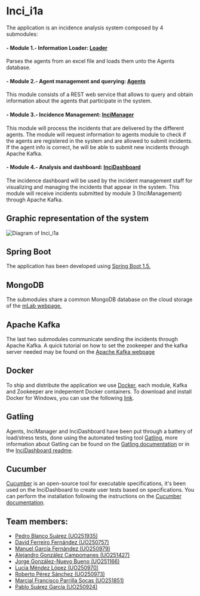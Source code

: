 # Inci_i1a
The application is an incidence analysis system composed by 4 submodules:  
#### - Module 1.- Information Loader: [Loader](https://github.com/Arquisoft/Loader_i1a)  
   
   Parses the agents from an excel file and loads them unto the Agents database.  

#### - Module 2.- Agent management and querying: [Agents](https://github.com/Arquisoft/Agents_i1a)  

   This module consists of a REST web service that allows to query and obtain information about the agents that participate in the system.   
   
#### - Module 3.- Incidence Management: [InciManager](https://github.com/Arquisoft/InciManager_i1a)

   This module will process the incidents that are delivered by the different agents. The module will request information to agents module to check if the agents are registered in the system and are allowed to submit incidents. If the agent info is correct, he will be able to submit new incidents through Apache Kafka.  
   
#### - Module 4.- Analysis and dashboard: [InciDashboard](https://github.com/Arquisoft/InciManager_i1a)  

   The incidence dashboard will be used by the incident management staff for visualizing and managing the incidents that appear in the system. This module will receive incidents submitted by module 3 (InciManagement) through Apache Kafka.

## Graphic representation of the system

![Diagram of Inci_i1a](https://i.imgur.com/BPy28pi.png "Diagram of Inci_i1a")

## Spring Boot  

The application has been developed using [Spring Boot 1.5.](https://projects.spring.io/spring-boot/)  

## MongoDB  
The submodules share a common MongoDB database on the cloud storage of the [mLab webpage.](https://mlab.com/)  

## Apache Kafka  
The last two submodules communicate sending the incidents through Apache Kafka. A quick tutorial on how to set the zookeeper and the kafka server needed may be found on the [Apache Kafka webpage](https://kafka.apache.org/quickstart)  

## Docker  
To ship and distribute the application we use [Docker](https://www.docker.com/what-docker), each module, Kafka and Zookeeper are indepentent Docker containers. To download and install Docker for Windows, you can use the following [link](https://docs.docker.com/toolbox/toolbox_install_windows/).  

## Gatling  
Agents, InciManager and InciDashboard have been put through a battery of load/stress tests, done using the automated testing tool [Gatling](https://gatling.io/download/), more information about Gatling can be found on the [Gatling documentation](https://gatling.io/documentation/) or in the [InciDashboard readme](https://github.com/Arquisoft/InciDashboard_i1a).  

## Cucumber
[Cucumber](https://cucumber.io/) is an open-source tool for executable specifications, it's been used on the InciDashboard to create user tests based on specifications. You can perform the installation following the instructions on the [Cucumber documentation](https://docs.cucumber.io/installation/).  

## Team members:  
- [Pedro Blanco Suárez (UO251935)](https://github.com/pedrytus)  
- [David Ferreiro Fernández (UO250757)](https://github.com/rimorD)  
- [Manuel García Fernández (UO250979)](https://github.com/faltosu)  
- [Alejandro González Campomanes (UO251427)](https://github.com/alexgonzcampomanes)  
- [Jorge González-Nuevo Bueno (UO251166)](https://github.com/jorgegnb)
- [Lucia Méndez López (UO250970)](https://github.com/UO250970)  
- [Roberto Pérez Sánchez (UO250973)](https://github.com/robertops18)  
- [Marcial Francisco Parrilla Socas (UO251851)](https://github.com/marcialfps)  
- [Pablo Suárez García (UO250924)](https://github.com/PabloSuaGar)  
